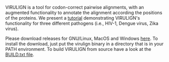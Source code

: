 VIRULIGN is a tool for codon-correct pairwise alignments, with an augmented functionality to annotate the alignment according the positions of the proteins. We present a [tutorial](https://github.com/rega-cev/virulign-tutorial) demonstrating VIRULIGN's functionality for three different pathogens (i.e., HIV-1, Dengue virus, Zika virus).

Please download releases for GNU/Linux, MacOS and Windows [here](https://github.com/rega-cev/virulign/releases). To install the download, just put the virulign binary in a directory that is in your PATH environment. To build VIRULIGN from source have a look at the [BUILD.txt file](BUILD.txt).
